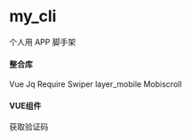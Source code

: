 # my_cli
个人用 APP 脚手架

#### 整合库
 Vue
 Jq
 Require
 Swiper
 layer_mobile
 Mobiscroll

#### VUE组件 
获取验证码

